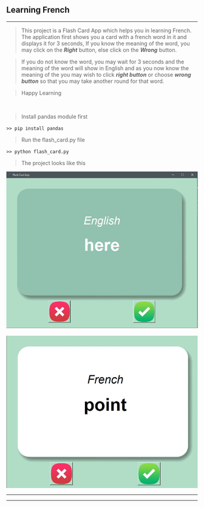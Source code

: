 ## Learning French
***

> This project is a Flash Card App which helps you in learning French. The application first shows you a card with a french word in it and displays it for 3 seconds, If you know the meaning of the word, you may click on the ***Right*** button, else click on the ***Wrong*** button.

> If you do not know the word, you may wait for 3 seconds and the meaning of the word will show in English and as you now know the meaning of the you may wish to click ***right button*** or choose ***wrong button*** so that you may take another round for that word.

> Happy Learning

<br>

> Install pandas module first

```
>> pip install pandas
```

> Run the flash_card.py file 
```
>> python flash_card.py

```

> The project looks like this

<p align="center">
	<img src="english.JPG"> <br><br>
	<img src="french.JPG">
</p>

***

***